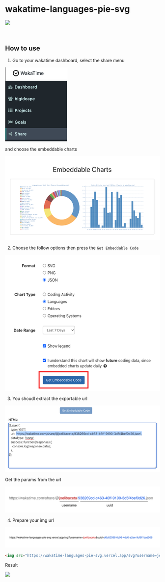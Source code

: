 # wakatime-languages-pie-svg

![](https://img.shields.io/github/deployments/joelibaceta/wakatime-languages-pie-svg/production)

<br />

## How to use

1. Go to your wakatime dashboard, select the share menu

![](docs/images/wakatime_share.png)

and choose the embeddable charts 

![](docs/images/embeddable_charts.png)

2. Choose the follow options then press the `Get Embeddable Code`

![](docs/images/options.png)

3. You shoudl extract the exportable url

![](docs/images/html.png)

Get the params from the url

![](docs/images/wakatime_uri.svg)

4. Prepare your img url

![](docs/images/embedurl.svg)

```html
<img src="https://wakatime-languages-pie-svg.vercel.app/svg?username=joelibaceta&uuid=d6c82088-6c98-4dd6-a2ee-9cf6f1bad568"/>
```

Result 

<img src="https://wakatime-languages-pie-svg.vercel.app/svg?username=joelibaceta&uuid=d6c82088-6c98-4dd6-a2ee-9cf6f1bad568" />
